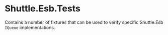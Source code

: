 Shuttle.Esb.Tests
=================

Contains a number of fixtures that can be used to verify specific Shuttle.Esb `IQueue` implementations.
